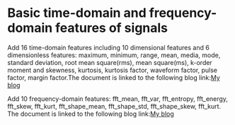 # Basic time-domain and frequency-domain features of signals

Add 16 time-domain features including 10 dimensional features and 6 dimensionless features: maximum, minimum, range, mean, media, mode, standard deviation, root mean square(rms), mean square(ms), k-order moment and skewness, kurtosis, kurtosis factor, waveform factor, pulse factor, margin factor.The document is linked to the following blog link:[My blog](https://www.jianshu.com/p/3e83d91c3d8a) 

Add 10 frequency-domain features: fft_mean, fft_var, fft_entropy, fft_energy, fft_skew, fft_kurt, fft_shape_mean, fft_shape_std, fft_shape_skew, fft_kurt. The document is linked to the following blog link:[My blog](https://www.jianshu.com/p/3e83d91c3d8a) 
